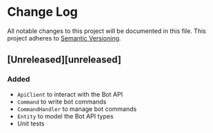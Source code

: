 # Change Log
All notable changes to this project will be documented in this file.
This project adheres to [Semantic Versioning](http://semver.org/).

## [Unreleased][unreleased]
### Added
* `ApiClient` to interact with the Bot API
* `Command` to write bot commands
* `CommandHandler` to manage bot commands
* `Entity` to model the Bot API types
* Unit tests
